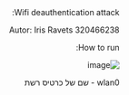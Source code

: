 <div dir='rtl' lang='he'>
 Wifi deauthentication attack:
 
 Autor: Iris Ravets 320466238
 
 How to run:
 
 ![image](https://user-images.githubusercontent.com/30858011/112865430-6efb8f80-90c1-11eb-8af3-f1621b1b6aaf.png)

wlan0 - שם של כרטיס רשת

 
 
</div>
